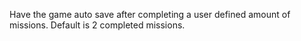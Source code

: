 Have the game auto save after completing a user defined amount of missions. Default is 2 completed missions.